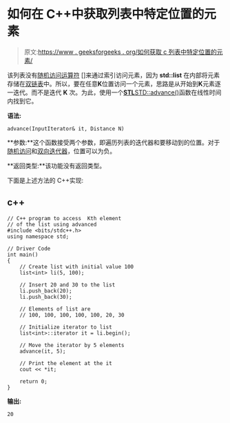# 如何在 C++中获取列表中特定位置的元素

> 原文:[https://www . geeksforgeeks . org/如何获取 c 列表中特定位置的元素/](https://www.geeksforgeeks.org/how-to-get-element-at-specific-position-in-list-in-c/)

该列表没有[随机访问运算符](https://www.geeksforgeeks.org/random-access-iterators-in-cpp/) []来通过索引访问元素，因为 **std::list** 在内部将元素存储在[双链表](https://www.geeksforgeeks.org/doubly-linked-list/)中。所以，要在任意**K**位置访问一个元素，思路是从开始到**K**元素逐一迭代。而不是迭代 **K** 次。为此，使用一个[**STL**](https://www.geeksforgeeks.org/the-c-standard-template-library-stl/)[STD::advance()](https://www.geeksforgeeks.org/stdadvance-in-cpp/)函数在线性时间内找到它。

**语法:**

```
advance(InputIterator& it, Distance N)
```

**参数:**这个函数接受两个参数，即遍历列表的迭代器和要移动到的位置。对于[随机访问](https://www.geeksforgeeks.org/random-access-iterators-in-cpp/)和[双向迭代器](https://www.geeksforgeeks.org/bidirectional-iterators-in-cpp/)，位置可以为负。

**返回类型:**该功能没有返回类型。

下面是上述方法的 C++实现:

## c++

```
// C++ program to access  Kth element
// of the list using advanced
#include <bits/stdc++.h>
using namespace std;

// Driver Code
int main()
{
    // Create list with initial value 100
    list<int> li(5, 100);

    // Insert 20 and 30 to the list
    li.push_back(20);
    li.push_back(30);

    // Elements of list are
    // 100, 100, 100, 100, 100, 20, 30

    // Initialize iterator to list
    list<int>::iterator it = li.begin();

    // Move the iterator by 5 elements
    advance(it, 5);

    // Print the element at the it
    cout << *it;

    return 0;
}
```

**输出:**

```
20

```